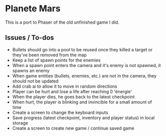 # Planete Mars

This is a port to Phaser of the old unfinished game I did.

## Issues / To-dos

- Bullets should go into a pool to be reused once they killed a target or they've been removed from the map
- Keep a list of spawn points for the enemies
- When a spawn point enters the camera and it's enemy is not spawned, it spawns an enemy
- When game entities (bullets, enemies, etc.) are not in the camera, they should not be updated
- Add crab ai to allow it to move in random directions
- Player can be hurt and lose a life after reaching 0 'énergie'
- When the player dies, he goes back to the latest checkpoint
- When hurt, the player is blinking and invincible for a small amount of time
- Create a screen to change the keyboard inputs
- Save progress (latest checkpoint, inventory and player status) in local storage
- Create a screen to create new game / continue saved game
